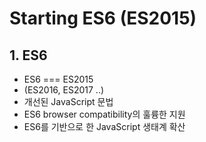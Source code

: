 # Starting ES6 (ES2015)
## 1. ES6
- ES6 === ES2015
- (ES2016, ES2017 ..)
- 개선된 JavaScript 문법
- ES6 browser compatibility의 훌륭한 지원
- ES6를 기반으로 한 JavaScript 생태계 확산
